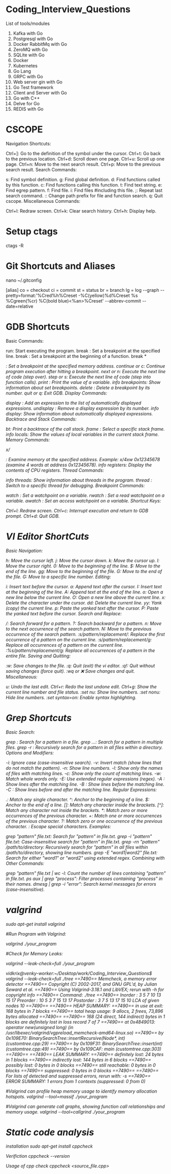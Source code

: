 # Coding_Interview_Questions

List of tools/modules
1. Kafka with Go
2. Postgresql with Go
3. Docker RabbitMq with Go
4. ZeroMQ with Go
5. SQLite with Go
6. Docker
7. Kubernetes
8. Go Lang
9. GRPC with Go
10. Web server gin with Go
11. Go Test framework
12. Client and Server with Go
13. Go with C++
14. Delve for Go
15. REDIS with Go


# CSCOPE

Navigation Shortcuts:

Ctrl+]: Go to the definition of the symbol under the cursor.
Ctrl+t: Go back to the previous location.
Ctrl+d: Scroll down one page.
Ctrl+u: Scroll up one page.
Ctrl+n: Move to the next search result.
Ctrl+p: Move to the previous search result.
Search Commands:

s: Find symbol definition.
g: Find global definition.
d: Find functions called by this function.
c: Find functions calling this function.
t: Find text string.
e: Find egrep pattern.
f: Find file.
i: Find files #including this file.
;: Repeat last search command.
:: Change path prefix for file and function search.
q: Quit cscope.
Miscellaneous Commands:

Ctrl+l: Redraw screen.
Ctrl+k: Clear search history.
Ctrl+h: Display help.

# Setup ctags

ctags -R

# Git  Shortcuts and Aliases

nano ~/.gitconfig


[alias]
    co = checkout
    ci = commit
    st = status
    br = branch
    lg = log --graph --pretty=format:'%Cred%h%Creset -%C(yellow)%d%Creset %s %Cgreen(%cr) %C(bold blue)<%an>%Creset' --abbrev-commit --date=relative



# GDB Shortcuts

Basic Commands:

run: Start executing the program.
break <line>: Set a breakpoint at the specified line.
break <function>: Set a breakpoint at the beginning of a function.
break *<address>: Set a breakpoint at the specified memory address.
continue or c: Continue program execution after hitting a breakpoint.
next or n: Execute the next line of code (step over).
step or s: Execute the next line of code (step into function calls).
print <variable>: Print the value of a variable.
info breakpoints: Show information about set breakpoints.
delete <breakpoint-number>: Delete a breakpoint by its number.
quit or q: Exit GDB.
Display Commands:

display <expression>: Add an expression to the list of automatically displayed expressions.
undisplay <display-number>: Remove a display expression by its number.
info display: Show information about automatically displayed expressions.
Backtrace and Stack Commands:

bt: Print a backtrace of the call stack.
frame <frame-number>: Select a specific stack frame.
info locals: Show the values of local variables in the current stack frame.
Memory Commands:

x/<count><format> <address>: Examine memory at the specified address.
Example: x/4xw 0x12345678 (examine 4 words at address 0x12345678).
info registers: Display the contents of CPU registers.
Thread Commands:

info threads: Show information about threads in the program.
thread <thread-id>: Switch to a specific thread for debugging.
Breakpoint Commands:

watch <expression>: Set a watchpoint on a variable.
rwatch <expression>: Set a read watchpoint on a variable.
awatch <expression>: Set an access watchpoint on a variable.
Shortcut Keys:

Ctrl+l: Redraw screen.
Ctrl+c: Interrupt execution and return to GDB prompt.
Ctrl+d: Quit GDB.


# VI Editor ShortCuts

Basic Navigation:

h: Move the cursor left.
j: Move the cursor down.
k: Move the cursor up.
l: Move the cursor right.
0: Move to the beginning of the line.
$: Move to the end of the line.
gg: Move to the beginning of the file.
G: Move to the end of the file.
<line-number>G: Move to a specific line number.
Editing:

i: Insert text before the cursor.
a: Append text after the cursor.
I: Insert text at the beginning of the line.
A: Append text at the end of the line.
o: Open a new line below the current line.
O: Open a new line above the current line.
x: Delete the character under the cursor.
dd: Delete the current line.
yy: Yank (copy) the current line.
p: Paste the yanked text after the cursor.
P: Paste the yanked text before the cursor.
Search and Replace:

/: Search forward for a pattern.
?: Search backward for a pattern.
n: Move to the next occurrence of the search pattern.
N: Move to the previous occurrence of the search pattern.
:s/pattern/replacement/: Replace the first occurrence of a pattern on the current line.
:s/pattern/replacement/g: Replace all occurrences of a pattern on the current line.
:%s/pattern/replacement/g: Replace all occurrences of a pattern in the entire file.
Saving and Quitting:

:w: Save changes to the file.
:q: Quit (exit) the vi editor.
:q!: Quit without saving changes (force quit).
:wq or :x: Save changes and quit.
Miscellaneous:

u: Undo the last edit.
Ctrl+r: Redo the last undone edit.
Ctrl+g: Show the current line number and file status.
:set nu: Show line numbers.
:set nonu: Hide line numbers.
:set syntax=on: Enable syntax highlighting.


# Grep Shortcuts

Basic Search:

grep <pattern> <file>: Search for a pattern in a file.
grep <pattern> <file1> <file2> ...: Search for a pattern in multiple files.
grep -r <pattern> <directory>: Recursively search for a pattern in all files within a directory.
Options and Modifiers:

-i: Ignore case (case-insensitive search).
-v: Invert match (show lines that do not match the pattern).
-n: Show line numbers.
-l: Show only the names of files with matching lines.
-c: Show only the count of matching lines.
-w: Match whole words only.
-E: Use extended regular expressions (regex).
-A <num>: Show <num> lines after the matching line.
-B <num>: Show <num> lines before the matching line.
-C <num>: Show <num> lines before and after the matching line.
Regular Expressions:

.: Match any single character.
^: Anchor to the beginning of a line.
$: Anchor to the end of a line.
[]: Match any character inside the brackets.
[^]: Match any character not inside the brackets.
*: Match zero or more occurrences of the previous character.
+: Match one or more occurrences of the previous character.
?: Match zero or one occurrence of the previous character.
\: Escape special characters.
Examples:

grep "pattern" file.txt: Search for "pattern" in file.txt.
grep -i "pattern" file.txt: Case-insensitive search for "pattern" in file.txt.
grep -rn "pattern" /path/to/directory: Recursively search for "pattern" in all files within /path/to/directory, showing line numbers.
grep -E "word1|word2" file.txt: Search for either "word1" or "word2" using extended regex.
Combining with Other Commands:

grep "pattern" file.txt | wc -l: Count the number of lines containing "pattern" in file.txt.
ps aux | grep "process": Filter processes containing "process" in their names.
dmesg | grep -i "error": Search kernel messages for errors (case-insensitive).


# valgrind

sudo apt-get install valgrind

#Run Program with Valgrind:

valgrind ./your_program

#Check for Memory Leaks:

valgrind --leak-check=full ./your_program


vidkrix@venky-worker:~/Desktop/work/Coding_Interview_Questions$ valgrind --leak-check=full ./tree 
==7490== Memcheck, a memory error detector
==7490== Copyright (C) 2002-2017, and GNU GPL'd, by Julian Seward et al.
==7490== Using Valgrind-3.18.1 and LibVEX; rerun with -h for copyright info
==7490== Command: ./tree
==7490== 
Inorder : 3 5 7 10 13 15 17 
Preorder : 10 5 3 7 15 13 17 
Postorder : 3 7 5 13 17 15 10 
LCA of given nodes 10 ==7490== 
==7490== HEAP SUMMARY:
==7490==     in use at exit: 168 bytes in 7 blocks
==7490==   total heap usage: 9 allocs, 2 frees, 73,896 bytes allocated
==7490== 
==7490== 168 (24 direct, 144 indirect) bytes in 1 blocks are definitely lost in loss record 7 of 7
==7490==    at 0x4849013: operator new(unsigned long) (in /usr/libexec/valgrind/vgpreload_memcheck-amd64-linux.so)
==7490==    by 0x109E70: BinarySearchTree::insertRecursive(Node*, int) (customtree.cpp:29)
==7490==    by 0x109F31: BinarySearchTree::insert(int) (customtree.cpp:49)
==7490==    by 0x109CAF: main (customtree.cpp:303)
==7490== 
==7490== LEAK SUMMARY:
==7490==    definitely lost: 24 bytes in 1 blocks
==7490==    indirectly lost: 144 bytes in 6 blocks
==7490==      possibly lost: 0 bytes in 0 blocks
==7490==    still reachable: 0 bytes in 0 blocks
==7490==         suppressed: 0 bytes in 0 blocks
==7490== 
==7490== For lists of detected and suppressed errors, rerun with: -s
==7490== ERROR SUMMARY: 1 errors from 1 contexts (suppressed: 0 from 0)



#Valgrind can profile heap memory usage to identify memory allocation hotspots.
valgrind --tool=massif ./your_program


#Valgrind can generate call graphs, showing function call relationships and memory usage.
valgrind --tool=callgrind ./your_program


# Static code analysis

installation 
sudo apt-get install cppcheck

Verifiction
cppcheck --version

Usage of cpp check
cppcheck <source_file.cpp>

